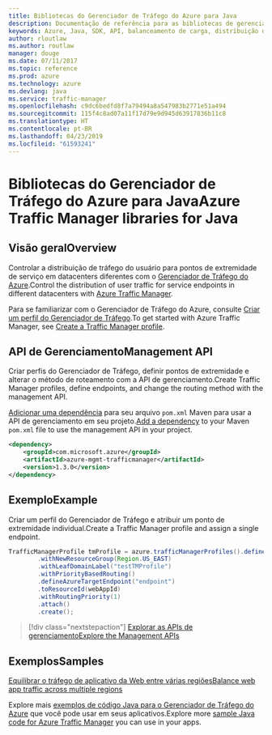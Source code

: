 ```yaml
---
title: Bibliotecas do Gerenciador de Tráfego do Azure para Java
description: Documentação de referência para as bibliotecas de gerenciamento do Gerenciador de Tráfego de Java
keywords: Azure, Java, SDK, API, balanceamento de carga, distribuição de carga, rede, Gerenciador de Tráfego
author: rloutlaw
ms.author: routlaw
manager: douge
ms.date: 07/11/2017
ms.topic: reference
ms.prod: azure
ms.technology: azure
ms.devlang: java
ms.service: traffic-manager
ms.openlocfilehash: c9dc6bedfd8f7a79494a8a547983b2771e51a494
ms.sourcegitcommit: 115f4c8ad07a11f17d79e9d945d63917836b11c8
ms.translationtype: HT
ms.contentlocale: pt-BR
ms.lasthandoff: 04/23/2019
ms.locfileid: "61593241"
---
```

# <a name="azure-traffic-manager-libraries-for-java"></a><span data-ttu-id="34671-104">Bibliotecas do Gerenciador de Tráfego do Azure para Java</span><span class="sxs-lookup"><span data-stu-id="34671-104">Azure Traffic Manager libraries for Java</span></span>

## <a name="overview"></a><span data-ttu-id="34671-105">Visão geral</span><span class="sxs-lookup"><span data-stu-id="34671-105">Overview</span></span>

<span data-ttu-id="34671-106">Controlar a distribuição de tráfego do usuário para pontos de extremidade de serviço em datacenters diferentes com o [Gerenciador de Tráfego do Azure](/azure/traffic-manager/traffic-manager-overview).</span><span class="sxs-lookup"><span data-stu-id="34671-106">Control the distribution of user traffic for service endpoints in different datacenters with [Azure Traffic Manager](/azure/traffic-manager/traffic-manager-overview).</span></span>

<span data-ttu-id="34671-107">Para se familiarizar com o Gerenciador de Tráfego do Azure, consulte [Criar um perfil do Gerenciador de Tráfego](/azure/traffic-manager/traffic-manager-create-profile).</span><span class="sxs-lookup"><span data-stu-id="34671-107">To get started with Azure Traffic Manager, see [Create a Traffic Manager profile](/azure/traffic-manager/traffic-manager-create-profile).</span></span>

## <a name="management-api"></a><span data-ttu-id="34671-108">API de Gerenciamento</span><span class="sxs-lookup"><span data-stu-id="34671-108">Management API</span></span>

<span data-ttu-id="34671-109">Criar perfis do Gerenciador de Tráfego, definir pontos de extremidade e alterar o método de roteamento com a API de gerenciamento.</span><span class="sxs-lookup"><span data-stu-id="34671-109">Create Traffic Manager profiles, define endpoints, and change the routing method with the management API.</span></span> 

<span data-ttu-id="34671-110">[Adicionar uma dependência](https://maven.apache.org/guides/getting-started/index.html#How_do_I_use_external_dependencies) para seu arquivo `pom.xml` Maven para usar a API de gerenciamento em seu projeto.</span><span class="sxs-lookup"><span data-stu-id="34671-110">[Add a dependency](https://maven.apache.org/guides/getting-started/index.html#How_do_I_use_external_dependencies) to your Maven `pom.xml` file to use the management API in your project.</span></span>  

```XML
<dependency>
    <groupId>com.microsoft.azure</groupId>
    <artifactId>azure-mgmt-trafficmanager</artifactId>
    <version>1.3.0</version>
</dependency>
```   

## <a name="example"></a><span data-ttu-id="34671-111">Exemplo</span><span class="sxs-lookup"><span data-stu-id="34671-111">Example</span></span>

<span data-ttu-id="34671-112">Criar um perfil do Gerenciador de Tráfego e atribuir um ponto de extremidade individual.</span><span class="sxs-lookup"><span data-stu-id="34671-112">Create a Traffic Manager profile and assign a single endpoint.</span></span>

```java
TrafficManagerProfile tmProfile = azure.trafficManagerProfiles().define("testTMProfile")
        .withNewResourceGroup(Region.US_EAST)
        .withLeafDomainLabel("testTMProfile")
        .withPriorityBasedRouting()
        .defineAzureTargetEndpoint("endpoint")
        .toResourceId(webAppId)
        .withRoutingPriority(1)
        .attach()
        .create();
```

> [!div class="nextstepaction"]
> [<span data-ttu-id="34671-113">Explorar as APIs de gerenciamento</span><span class="sxs-lookup"><span data-stu-id="34671-113">Explore the Management APIs</span></span>](/java/api/overview/azure/trafficmanager/management)

## <a name="samples"></a><span data-ttu-id="34671-114">Exemplos</span><span class="sxs-lookup"><span data-stu-id="34671-114">Samples</span></span>

[<span data-ttu-id="34671-115">Equilibrar o tráfego de aplicativo da Web entre várias regiões</span><span class="sxs-lookup"><span data-stu-id="34671-115">Balance web app traffic across multiple regions</span></span>](https://github.com/Azure-Samples/traffic-manager-java-manage-profiles)

<span data-ttu-id="34671-116">Explore mais [exemplos de código Java para o Gerenciador de Tráfego do Azure](https://azure.microsoft.com/resources/samples/?platform=java&term=traffic) que você pode usar em seus aplicativos.</span><span class="sxs-lookup"><span data-stu-id="34671-116">Explore more [sample Java code for Azure Traffic Manager](https://azure.microsoft.com/resources/samples/?platform=java&term=traffic) you can use in your apps.</span></span>

